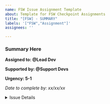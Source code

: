 ```yaml
---
name: FSW Issue Assignment Template
about: Template for FSW Checkpoint Assignments
title: "[FSW] - SUMMARY"
labels: '["FSW","Assignment"]'
assignees: ''

---
```


### Summary Here
**Assigned to: @Lead Dev** 

**Supported by: @Support Devs**

**Urgency: 5-1**

_Date to complete by: xx/xx/xx_

<details><summary> Issue Details</summary>
<p>

**TODO**

- [ ] Task 1 here
- [ ] Task 2 here

**Consider**
-  Considerations Necessary to Think About

</p>
</details>
